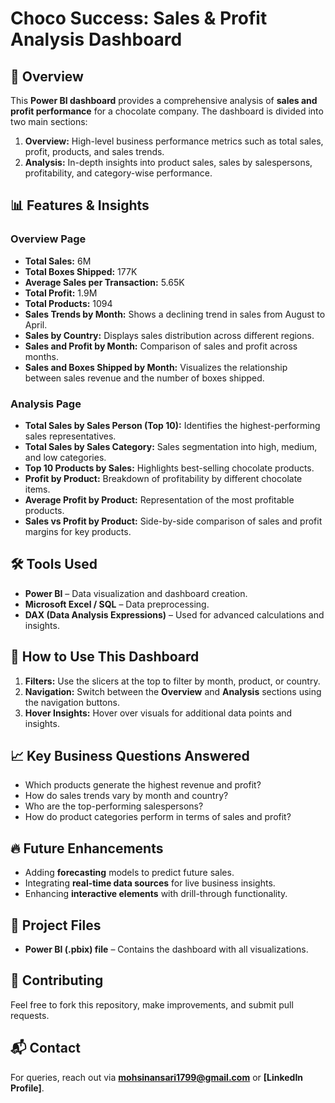 # Choco Success: Sales & Profit Analysis Dashboard

## 📌 Overview
This **Power BI dashboard** provides a comprehensive analysis of **sales and profit performance** for a chocolate company. The dashboard is divided into two main sections:
1. **Overview:** High-level business performance metrics such as total sales, profit, products, and sales trends.
2. **Analysis:** In-depth insights into product sales, sales by salespersons, profitability, and category-wise performance.

## 📊 Features & Insights
### **Overview Page**
- **Total Sales:** 6M
- **Total Boxes Shipped:** 177K
- **Average Sales per Transaction:** 5.65K
- **Total Profit:** 1.9M
- **Total Products:** 1094
- **Sales Trends by Month:** Shows a declining trend in sales from August to April.
- **Sales by Country:** Displays sales distribution across different regions.
- **Sales and Profit by Month:** Comparison of sales and profit across months.
- **Sales and Boxes Shipped by Month:** Visualizes the relationship between sales revenue and the number of boxes shipped.

### **Analysis Page**
- **Total Sales by Sales Person (Top 10):** Identifies the highest-performing sales representatives.
- **Total Sales by Sales Category:** Sales segmentation into high, medium, and low categories.
- **Top 10 Products by Sales:** Highlights best-selling chocolate products.
- **Profit by Product:** Breakdown of profitability by different chocolate items.
- **Average Profit by Product:** Representation of the most profitable products.
- **Sales vs Profit by Product:** Side-by-side comparison of sales and profit margins for key products.

## 🛠️ Tools Used
- **Power BI** – Data visualization and dashboard creation.
- **Microsoft Excel / SQL** – Data preprocessing.
- **DAX (Data Analysis Expressions)** – Used for advanced calculations and insights.

## 📌 How to Use This Dashboard
1. **Filters:** Use the slicers at the top to filter by month, product, or country.
2. **Navigation:** Switch between the **Overview** and **Analysis** sections using the navigation buttons.
3. **Hover Insights:** Hover over visuals for additional data points and insights.

## 📈 Key Business Questions Answered
- Which products generate the highest revenue and profit?
- How do sales trends vary by month and country?
- Who are the top-performing salespersons?
- How do product categories perform in terms of sales and profit?

## 🔥 Future Enhancements
- Adding **forecasting** models to predict future sales.
- Integrating **real-time data sources** for live business insights.
- Enhancing **interactive elements** with drill-through functionality.

## 📎 Project Files
- **Power BI (.pbix) file** – Contains the dashboard with all visualizations.

## 🤝 Contributing
Feel free to fork this repository, make improvements, and submit pull requests.

## 📬 Contact
For queries, reach out via **mohsinansari1799@gmail.com** or **[LinkedIn Profile]**.
